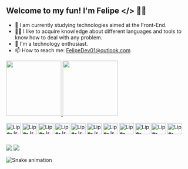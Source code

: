 ## Welcome to my fun! I'm Felipe </> 🐱‍👤

- 🌱 I am currently studying technologies aimed at the Front-End.
- 👨‍💻 I like to acquire knowledge about different languages and tools to know how to deal with any problem.
- 🔭 I'm a technology enthusiast.
- 📫 How to reach me: FelipeDev01@outlook.com

<div>
    <a href="https://github.com/LipeCll">
    <img height="150em" src="https://github-readme-stats.vercel.app/api?username=LipeCll&show_icons=true&theme=dark"/>
    <img height="150em" src="https://github-readme-stats.vercel.app/api/top-langs/?username=LipeCll&layout=compact&theme=dark"/>
    </a>
</div>

<div style="display: inline_block"><br>
    <img align="center" alt="Lipe-Js" height="30" width="40" src="https://cdn.jsdelivr.net/gh/devicons/devicon/icons/javascript/javascript-original.svg">
    <img align="center" alt="Lipe-Js" height="30" width="40" src="https://cdn.jsdelivr.net/gh/devicons/devicon/icons/typescript/typescript-original.svg">
    <img align="center" alt="Lipe-Js" height="30" width="40" src="https://cdn.jsdelivr.net/gh/devicons/devicon/icons/csharp/csharp-original.svg">
    <img align="center" alt="Lipe-Js" height="30" width="40" src="https://cdn.jsdelivr.net/gh/devicons/devicon/icons/dot-net/dot-net-original.svg">
    <img align="center" alt="Lipe-Js" height="30" width="40" src="https://cdn.jsdelivr.net/gh/devicons/devicon/icons/nodejs/nodejs-original.svg">
    <img align="center" alt="Lipe-Js" height="30" width="40" src="https://cdn.jsdelivr.net/gh/devicons/devicon/icons/react/react-original.svg">
    <img align="center" alt="Lipe-Js" height="30" width="40" src="https://cdn.jsdelivr.net/gh/devicons/devicon/icons/mysql/mysql-original.svg">
    <img align="center" alt="Lipe-HTML" height="30" width="40" src="https://cdn.jsdelivr.net/gh/devicons/devicon/icons/html5/html5-original.svg">
    <img align="center" alt="Lipe-CSS" height="30" width="40" src="https://cdn.jsdelivr.net/gh/devicons/devicon/icons/css3/css3-original.svg">
     <img align="center" alt="Lipe-CSS" height="30" width="40" src="https://cdn.jsdelivr.net/gh/devicons/devicon/icons/sass/sass-original.svg">
    <img align="center" alt="Lipe-CSS" height="30" width="40" src="https://cdn.jsdelivr.net/gh/devicons/devicon/icons/git/git-original.svg">
</div>

##

<div>
    <a href="https://www.linkedin.com/in/felipe-silva-067633246/" target="_blank"><img src="https://img.shields.io/badge/LinkedIn-0077B5?style=for-the-badge&logo=linkedin&logoColor=white"></a>
    <a href="https://discord.gg/vx9Edn2uTr" target="_blank"><img src="https://img.shields.io/badge/Discord-7289DA?style=for-the-badge&logo=discord&logoColor=white"></a>
</div>

![Snake animation](https://github.com/LipeCll/LipeCll/blob/output/github-contribution-grid-snake.svg)
